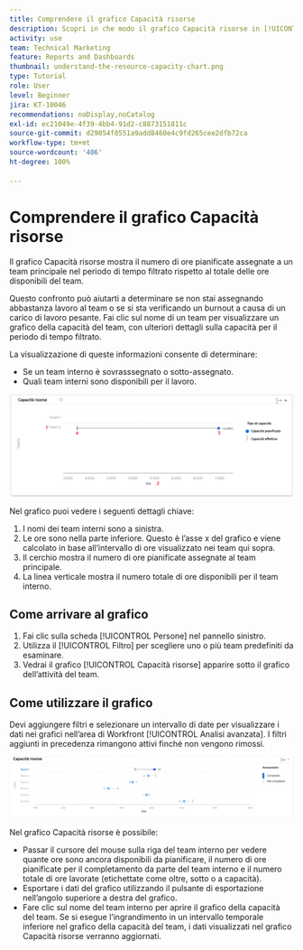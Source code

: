 ```yaml
---
title: Comprendere il grafico Capacità risorse
description: Scopri in che modo il grafico Capacità risorse in [!UICONTROL Analisi avanzata] mostra il numero di ore pianificate assegnate a un team principale entro il periodo di tempo filtrato rispetto al totale delle ore disponibili del team.
activity: use
team: Technical Marketing
feature: Reports and Dashboards
thumbnail: understand-the-resource-capacity-chart.png
type: Tutorial
role: User
level: Beginner
jira: KT-10046
recommendations: noDisplay,noCatalog
exl-id: ec21049e-4f39-4bb4-91d2-c8873151811c
source-git-commit: d29054f0551a9add8460e4c9fd265cee2dfb72ca
workflow-type: tm+mt
source-wordcount: '406'
ht-degree: 100%

---
```


# Comprendere il grafico Capacità risorse

Il grafico Capacità risorse mostra il numero di ore pianificate assegnate a un team principale nel periodo di tempo filtrato rispetto al totale delle ore disponibili del team.

Questo confronto può aiutarti a determinare se non stai assegnando abbastanza lavoro al team o se si sta verificando un burnout a causa di un carico di lavoro pesante. Fai clic sul nome di un team per visualizzare un grafico della capacità del team, con ulteriori dettagli sulla capacità per il periodo di tempo filtrato.

La visualizzazione di queste informazioni consente di determinare:

* Se un team interno è sovrasssegnato o sotto-assegnato.
* Quali team interni sono disponibili per il lavoro.

![Immagine che mostra un grafico della capacità delle risorse con i numeri nelle aree descritte nei punti elenco seguenti](assets/section-3-2.png)

Nel grafico puoi vedere i seguenti dettagli chiave:

1. I nomi dei team interni sono a sinistra.
1. Le ore sono nella parte inferiore. Questo è l’asse x del grafico e viene calcolato in base all’intervallo di ore visualizzato nei team qui sopra.
1. Il cerchio mostra il numero di ore pianificate assegnate al team principale.
1. La linea verticale mostra il numero totale di ore disponibili per il team interno.

## Come arrivare al grafico

1. Fai clic sulla scheda [!UICONTROL Persone] nel pannello sinistro.
1. Utilizza il [!UICONTROL Filtro] per scegliere uno o più team predefiniti da esaminare.
1. Vedrai il grafico [!UICONTROL Capacità risorse] apparire sotto il grafico dell’attività del team.

## Come utilizzare il grafico

Devi aggiungere filtri e selezionare un intervallo di date per visualizzare i dati nei grafici nell’area di Workfront [!UICONTROL Analisi avanzata]. I filtri aggiunti in precedenza rimangono attivi finché non vengono rimossi.

![Immagine che mostra un grafico della capacità delle risorse](assets/section-3-3.png)

Nel grafico Capacità risorse è possibile:

* Passar il cursore del mouse sulla riga del team interno per vedere quante ore sono ancora disponibili da pianificare, il numero di ore pianificate per il completamento da parte del team interno e il numero totale di ore lavorate (etichettate come oltre, sotto o a capacità).
* Esportare i dati del grafico utilizzando il pulsante di esportazione nell’angolo superiore a destra del grafico.
* Fare clic sul nome del team interno per aprire il grafico della capacità del team. Se si esegue l’ingrandimento in un intervallo temporale inferiore nel grafico della capacità del team, i dati visualizzati nel grafico Capacità risorse verranno aggiornati.
